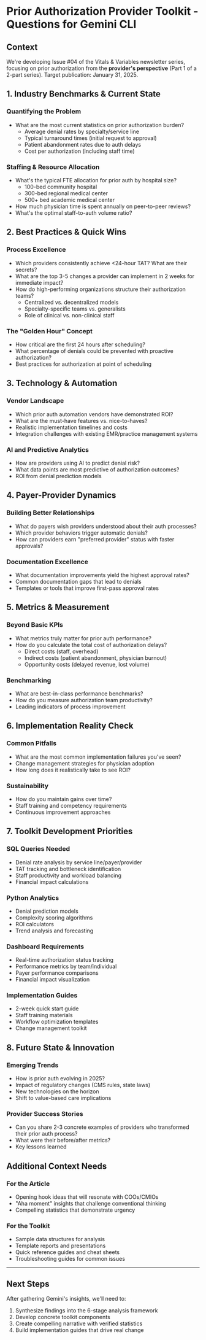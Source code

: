 # Prior Authorization Provider Toolkit - Questions for Gemini CLI

## Context
We're developing Issue #04 of the Vitals & Variables newsletter series, focusing on prior authorization from the **provider's perspective** (Part 1 of a 2-part series). Target publication: January 31, 2025.

## 1. Industry Benchmarks & Current State

### Quantifying the Problem
- What are the most current statistics on prior authorization burden?
  - Average denial rates by specialty/service line
  - Typical turnaround times (initial request to approval)
  - Patient abandonment rates due to auth delays
  - Cost per authorization (including staff time)

### Staffing & Resource Allocation
- What's the typical FTE allocation for prior auth by hospital size?
  - 100-bed community hospital
  - 300-bed regional medical center
  - 500+ bed academic medical center
- How much physician time is spent annually on peer-to-peer reviews?
- What's the optimal staff-to-auth volume ratio?

## 2. Best Practices & Quick Wins

### Process Excellence
- Which providers consistently achieve <24-hour TAT? What are their secrets?
- What are the top 3-5 changes a provider can implement in 2 weeks for immediate impact?
- How do high-performing organizations structure their authorization teams?
  - Centralized vs. decentralized models
  - Specialty-specific teams vs. generalists
  - Role of clinical vs. non-clinical staff

### The "Golden Hour" Concept
- How critical are the first 24 hours after scheduling?
- What percentage of denials could be prevented with proactive authorization?
- Best practices for authorization at point of scheduling

## 3. Technology & Automation

### Vendor Landscape
- Which prior auth automation vendors have demonstrated ROI?
- What are the must-have features vs. nice-to-haves?
- Realistic implementation timelines and costs
- Integration challenges with existing EMR/practice management systems

### AI and Predictive Analytics
- How are providers using AI to predict denial risk?
- What data points are most predictive of authorization outcomes?
- ROI from denial prediction models

## 4. Payer-Provider Dynamics

### Building Better Relationships
- What do payers wish providers understood about their auth processes?
- Which provider behaviors trigger automatic denials?
- How can providers earn "preferred provider" status with faster approvals?

### Documentation Excellence
- What documentation improvements yield the highest approval rates?
- Common documentation gaps that lead to denials
- Templates or tools that improve first-pass approval rates

## 5. Metrics & Measurement

### Beyond Basic KPIs
- What metrics truly matter for prior auth performance?
- How do you calculate the total cost of authorization delays?
  - Direct costs (staff, overhead)
  - Indirect costs (patient abandonment, physician burnout)
  - Opportunity costs (delayed revenue, lost volume)

### Benchmarking
- What are best-in-class performance benchmarks?
- How do you measure authorization team productivity?
- Leading indicators of process improvement

## 6. Implementation Reality Check

### Common Pitfalls
- What are the most common implementation failures you've seen?
- Change management strategies for physician adoption
- How long does it realistically take to see ROI?

### Sustainability
- How do you maintain gains over time?
- Staff training and competency requirements
- Continuous improvement approaches

## 7. Toolkit Development Priorities

### SQL Queries Needed
- Denial rate analysis by service line/payer/provider
- TAT tracking and bottleneck identification
- Staff productivity and workload balancing
- Financial impact calculations

### Python Analytics
- Denial prediction models
- Complexity scoring algorithms
- ROI calculators
- Trend analysis and forecasting

### Dashboard Requirements
- Real-time authorization status tracking
- Performance metrics by team/individual
- Payer performance comparisons
- Financial impact visualization

### Implementation Guides
- 2-week quick start guide
- Staff training materials
- Workflow optimization templates
- Change management toolkit

## 8. Future State & Innovation

### Emerging Trends
- How is prior auth evolving in 2025?
- Impact of regulatory changes (CMS rules, state laws)
- New technologies on the horizon
- Shift to value-based care implications

### Provider Success Stories
- Can you share 2-3 concrete examples of providers who transformed their prior auth process?
- What were their before/after metrics?
- Key lessons learned

## Additional Context Needs

### For the Article
- Opening hook ideas that will resonate with COOs/CMIOs
- "Aha moment" insights that challenge conventional thinking
- Compelling statistics that demonstrate urgency

### For the Toolkit
- Sample data structures for analysis
- Template reports and presentations
- Quick reference guides and cheat sheets
- Troubleshooting guides for common issues

---

## Next Steps
After gathering Gemini's insights, we'll need to:
1. Synthesize findings into the 6-stage analysis framework
2. Develop concrete toolkit components
3. Create compelling narrative with verified statistics
4. Build implementation guides that drive real change